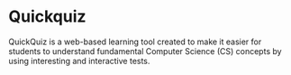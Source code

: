 # Quickquiz
QuickQuiz is a web-based learning tool created to make it easier for students to  understand fundamental Computer Science (CS) concepts by using interesting and  interactive tests.
